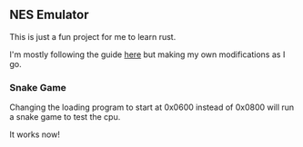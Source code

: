 ## NES Emulator

This is just a fun project for me to learn rust.

I'm mostly following the guide [here](https://bugzmanov.github.io/nes_ebook/chapter_1.html) but making my own modifications as I go.

### Snake Game

Changing the loading program to start at 0x0600 instead of 0x0800 will run a snake game to test the cpu.

It works now!